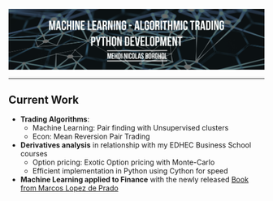 ![Picture](doc/banner-git.png?raw=true)

---

## Current Work

+ **Trading Algorithms**:
  - Machine Learning: Pair finding with Unsupervised clusters
  - Econ: Mean Reversion Pair Trading
+ **Derivatives analysis** in relationship with my EDHEC Business School courses
  - Option pricing: Exotic Option pricing with Monte-Carlo
  - Efficient implementation in Python using Cython for speed
+ **Machine Learning applied to Finance** with the newly released [Book from Marcos Lopez de Prado](https://www.wiley.com/en-us/Advances+in+Financial+Machine+Learning-p-9781119482086)

